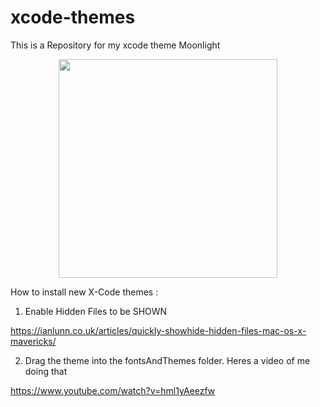 # xcode-themes

This is a Repository for my xcode theme Moonlight
<p align="center">
  <img src="https://ibb.co/eaORW5" width="350"/>
</p>

How to install new X-Code themes :

1) Enable Hidden Files to be SHOWN

https://ianlunn.co.uk/articles/quickly-showhide-hidden-files-mac-os-x-mavericks/

2) Drag the theme into the fontsAndThemes folder. Heres a video of me doing that

https://www.youtube.com/watch?v=hml1yAeezfw
